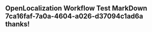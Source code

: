 <properties
ms.topic="hero-topic"
ms.test1="hero-topic"
ms.test2="test"/>

## OpenLocalization Workflow Test MarkDown 7ca16faf-7a0a-4604-a026-d37094c1ad6a thanks!
